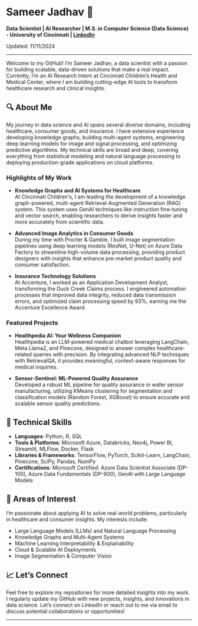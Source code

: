 # Sameer Jadhav 🌟
**Data Scientist | AI Researcher | M.S. in Computer Science (Data Science) - University of Cincinnati | [LinkedIn](https://www.linkedin.com/in/sameeerjadhav/)**

Updated: 11/11/2024

---

Welcome to my GitHub! I’m Sameer Jadhav, a data scientist with a passion for building scalable, data-driven solutions that make a real impact. Currently, I’m an AI Research Intern at Cincinnati Children’s Health and Medical Center, where I am building cutting-edge AI tools to transform healthcare research and clinical insights.

## 🔍 About Me

My journey in data science and AI spans several diverse domains, including healthcare, consumer goods, and insurance. I have extensive experience developing knowledge graphs, building multi-agent systems, engineering deep learning models for image and signal processing, and optimizing predictive algorithms. My technical skills are broad and deep, covering everything from statistical modeling and natural language processing to deploying production-grade applications on cloud platforms.

### Highlights of My Work

- **Knowledge Graphs and AI Systems for Healthcare**  
  At Cincinnati Children's, I am leading the development of a knowledge graph-powered, multi-agent Retrieval-Augmented Generation (RAG) system. This system uses GenAI techniques like instruction fine-tuning and vector search, enabling researchers to derive insights faster and more accurately from scientific data.

- **Advanced Image Analytics in Consumer Goods**  
  During my time with Procter & Gamble, I built image segmentation pipelines using deep learning models (ResNet, U-Net) on Azure Data Factory to streamline high-volume data processing, providing product designers with insights that enhance pre-market product quality and consumer satisfaction.

- **Insurance Technology Solutions**  
  At Accenture, I worked as an Application Development Analyst, transforming the Duck Creek Claims process. I engineered automation processes that improved data integrity, reduced data transmission errors, and optimized claim processing speed by 93%, earning me the Accenture Excellence Award.

### Featured Projects

- **Healthpedia AI: Your Wellness Companion**  
  Healthpedia is an LLM-powered medical chatbot leveraging LangChain, Meta Llama2, and Pinecone, designed to answer complex healthcare-related queries with precision. By integrating advanced NLP techniques with RetrievalQA, it provides meaningful, context-aware responses for medical inquiries.

- **Sensor-Sentinel: ML-Powered Quality Assurance**  
  Developed a robust ML pipeline for quality assurance in wafer sensor manufacturing, utilizing KMeans clustering for segmentation and classification models (Random Forest, XGBoost) to ensure accurate and scalable sensor quality predictions.

## 🔧 Technical Skills

- **Languages**: Python, R, SQL
- **Tools & Platforms**: Microsoft Azure, Databricks, Neo4j, Power BI, Streamlit, MLFlow, Docker, Flask
- **Libraries & Frameworks**: TensorFlow, PyTorch, Scikit-Learn, LangChain, Pinecone, SciPy, Pandas, NumPy
- **Certifications**: Microsoft Certified: Azure Data Scientist Associate (DP-100), Azure Data Fundamentals (DP-900), GenAI with Large Language Models

## 🌱 Areas of Interest

I’m passionate about applying AI to solve real-world problems, particularly in healthcare and consumer insights. My interests include:

- Large Language Models (LLMs) and Natural Language Processing
- Knowledge Graphs and Multi-Agent Systems
- Machine Learning Interpretability & Explainability
- Cloud & Scalable AI Deployments
- Image Segmentation & Computer Vision

## 📈 Let’s Connect

Feel free to explore my repositories for more detailed insights into my work. I regularly update my GitHub with new projects, insights, and innovations in data science. Let’s connect on LinkedIn or reach out to me via email to discuss potential collaborations or opportunities!

---

